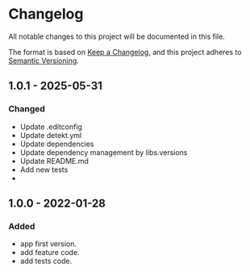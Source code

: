 # Changelog

All notable changes to this project will be documented in this file.

The format is based on [Keep a Changelog](https://keepachangelog.com/en/1.0.0/), and this project adheres
to [Semantic Versioning](https://semver.org/spec/v2.0.0.html).

## 1.0.1 - 2025-05-31

### Changed

- Update .editconfig
- Update detekt.yml
- Update dependencies
- Update dependency management by libs.versions
- Update README.md
- Add new tests
-
## 1.0.0 - 2022-01-28

### Added

- app first version.
- add feature code.
- add tests code.

